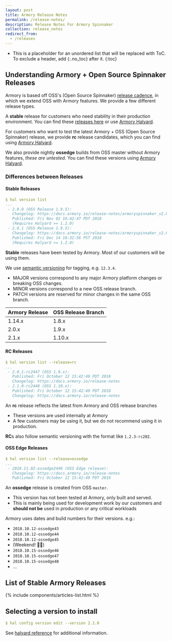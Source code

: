 ```yaml
---
layout: post
title: Armory Release Notes
permalink: /release-notes/
description: Release Notes For Armory Spinnaker
collection: release_notes
redirect_from:
  - /releases
---
```

* This is a placeholder for an unordered list that will be replaced with ToC. To exclude a header, add {:.no_toc} after it.
{:toc}


## Understanding Armory + Open Source Spinnaker Releases
Armory is based off OSS's (Open Source Spinnaker) [release cadence](https://www.spinnaker.io/community/releases/release-cadence), in which we extend OSS with Armory features. We provide a few different release types.

A **stable** release for customers who need stability in their production environment. You can find these [releases here](#stable-armory-releases) or use [Armory Halyard](#differences-between-releases).

For customers who want to test the latest Armory + OSS (Open Source Spinnaker) release, we provide **rc** release candidates, which you can find using [Armory Halyard](#differences-between-releases).

We also provide nightly **ossedge** builds from OSS master without Armory features, _these are untested_. You can find these versions using [Armory Halyard](#differences-between-releases).


### Differences between Releases
#### Stable Releases
```yml
$ hal version list
...
 - 2.0.0 (OSS Release 1.9.5):
   Changelog: https://docs.armory.io/release-notes/armoryspinnaker_v2.0.0/
   Published: Fri Nov 02 16:42:47 PDT 2018
   (Requires Halyard >= 1.2.0)
 - 2.0.1 (OSS Release 1.9.5):
   Changelog: https://docs.armory.io/release-notes/armoryspinnaker_v2.0.1/
   Published: Fri Dec 14 18:32:56 PST 2018
   (Requires Halyard >= 1.2.0)
```
**Stable** releases have been tested by Armory. Most of our customers will be using them.

We use [semantic versioning](https://semver.org/) for tagging, e.g. `12.3.4`.
- MAJOR versions correspond to any major Armory platform changes or breaking OSS changes.
- MINOR versions correspond to a new OSS release branch.
- PATCH versions are reserved for minor changes in the same OSS branch.

| Armory Release | OSS Release Branch |
| -------------- | -----------        |
| 1.14.x         | 1.8.x              |
| 2.0.x          | 1.9.x              |
| 2.1.x          | 1.10.x             |

#### RC Releases
```yml
$ hal version list --release=rc
...
 - 2.0.1-rc2447 (OSS 1.9.x):
   Published: Fri October 12 15:42:49 PDT 2018
   Changelog: https://docs.armory.io/release-notes
 - 2.1.0-rc2448 (OSS 1.10.x):
   Published: Fri October 12 15:42:49 PDT 2018
   Changelog: https://docs.armory.io/release-notes
```
An **rc** release reflects the latest from Armory and OSS release branches
- These versions are used internally at Armory
- A few customers may be using it, but we do not recommend using it in production.

<!--
- A **next rc** will be created from OSS `1.10.*`
  + This version has not been tested at Armory, only built and served.
  + A few customers may be using it, but we do not recommend using it in production.
-->


**RC**s also follow semantic versioning with the format like `1.2.3-rc202`.


#### OSS Edge Releases
```yml
$ hal version list --release=ossedge
...
 - 2018.11.02-ossedge2449 (OSS Edge release):
   Changelog: https://docs.armory.io/release-notes
   Published: Fri October 12 15:42:49 PDT 2018
```
An **ossedge** release is created from OSS `master`.
- This version has not been tested at Armory, only built and served.
- This is mainly being used for development work by our customers and **should not be** used in production or any critical workloads

Armory uses dates and build numbers for their versions. e.g.:
- `2018.10.12-ossedge43`
- `2018.10.12-ossedge44`
- `2018.10.12-ossedge45`
- (Weekend! 🎉💃)
- `2018.10.15-ossedge46`
- `2018.10.15-ossedge47`
- `2018.10.15-ossedge48`
- ...


## List of Stable Armory Releases
<div class="Post__content" itemprop="articleBody">
  {% include components/articles-list.html %}
</div>

## Selecting a version to install
```yml
$ hal config version edit --version 2.1.0
```
See [halyard reference](https://www.spinnaker.io/reference/halyard/commands/#hal-config-version-edit) for additional information.

